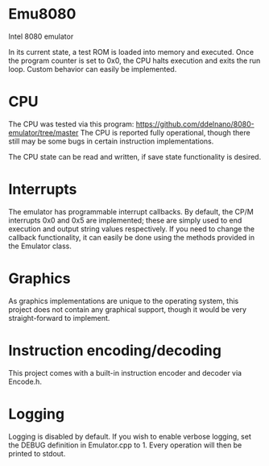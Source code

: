 # Emu8080
Intel 8080 emulator

In its current state, a test ROM is loaded into memory and executed. Once the program counter is set to 0x0, the CPU halts execution and exits the run loop. Custom behavior can easily be implemented.

# CPU
The CPU was tested via this program: https://github.com/ddelnano/8080-emulator/tree/master
The CPU is reported fully operational, though there still may be some bugs in certain instruction implementations.

The CPU state can be read and written, if save state functionality is desired.

# Interrupts
The emulator has programmable interrupt callbacks. By default, the CP/M interrupts 0x0 and 0x5 are implemented; these are simply used to end execution and output string values respectively. If you need to change the callback functionality, it can easily be done using the methods provided in the Emulator class.

# Graphics
As graphics implementations are unique to the operating system, this project does not contain any graphical support, though it would be very straight-forward to implement.

# Instruction encoding/decoding
This project comes with a built-in instruction encoder and decoder via Encode.h.

# Logging
Logging is disabled by default. If you wish to enable verbose logging, set the DEBUG definition in Emulator.cpp to 1. Every operation will then be printed to stdout.
